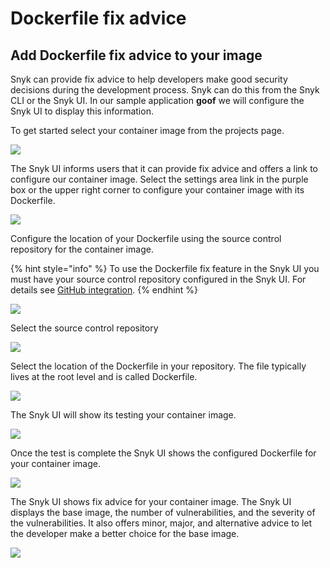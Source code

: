 # Dockerfile fix advice

## Add Dockerfile fix advice to your image

Snyk can provide fix advice to help developers make good security decisions during the development process. Snyk can do this from the Snyk CLI or the Snyk UI. In our sample application **goof** we will configure the Snyk UI to display this information.

To get started select your container image from the projects page.

![](https://partner-workshop-assets.s3.us-east-2.amazonaws.com/container\_image\_snyk\_ui.png)

The Snyk UI informs users that it can provide fix advice and offers a link to configure our container image. Select the settings area link in the purple box or the upper right corner to configure your container image with its Dockerfile.

![](https://partner-workshop-assets.s3.us-east-2.amazonaws.com/screen-shot-2020-08-21-at-4.38.33-pm.png)

Configure the location of your Dockerfile using the source control repository for the container image.

{% hint style="info" %}
To use the Dockerfile fix feature in the Snyk UI you must have your source control repository configured in the Snyk UI. For details see [GitHub integration](../../../../../integrations/git-repository-scm-integrations/github-integration/).
{% endhint %}

![](https://partner-workshop-assets.s3.us-east-2.amazonaws.com/screen-shot-2020-04-18-at-1.52.23-pm.png)

Select the source control repository

![](https://partner-workshop-assets.s3.us-east-2.amazonaws.com/screen-shot-2020-04-18-at-1.53.02-pm.png)

Select the location of the Dockerfile in your repository. The file typically lives at the root level and is called Dockerfile.

![](https://partner-workshop-assets.s3.us-east-2.amazonaws.com/screen-shot-2020-04-18-at-1.53.16-pm.png)

The Snyk UI will show its testing your container image.

![](https://partner-workshop-assets.s3.us-east-2.amazonaws.com/screen-shot-2020-04-18-at-2.16.19-pm.png)

Once the test is complete the Snyk UI shows the configured Dockerfile for your container image.

![](https://partner-workshop-assets.s3.us-east-2.amazonaws.com/container\_image\_goof\_dockerfile\_set.png)

The Snyk UI shows fix advice for your container image. The Snyk UI displays the base image, the number of vulnerabilities, and the severity of the vulnerabilities. It also offers minor, major, and alternative advice to let the developer make a better choice for the base image.

![](https://partner-workshop-assets.s3.us-east-2.amazonaws.com/image\_redmiation\_advice\_spc.png)
